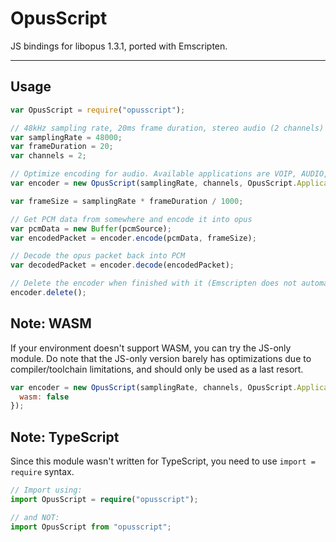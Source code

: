 # OpusScript

JS bindings for libopus 1.3.1, ported with Emscripten.

----

## Usage

```js
var OpusScript = require("opusscript");

// 48kHz sampling rate, 20ms frame duration, stereo audio (2 channels)
var samplingRate = 48000;
var frameDuration = 20;
var channels = 2;

// Optimize encoding for audio. Available applications are VOIP, AUDIO, and RESTRICTED_LOWDELAY
var encoder = new OpusScript(samplingRate, channels, OpusScript.Application.AUDIO);

var frameSize = samplingRate * frameDuration / 1000;

// Get PCM data from somewhere and encode it into opus
var pcmData = new Buffer(pcmSource);
var encodedPacket = encoder.encode(pcmData, frameSize);

// Decode the opus packet back into PCM
var decodedPacket = encoder.decode(encodedPacket);

// Delete the encoder when finished with it (Emscripten does not automatically call C++ object destructors)
encoder.delete();
```

## Note: WASM

If your environment doesn't support WASM, you can try the JS-only module. Do note that the JS-only version barely has optimizations due to compiler/toolchain limitations, and should only be used as a last resort.

```js
var encoder = new OpusScript(samplingRate, channels, OpusScript.Application.AUDIO, {
  wasm: false
});
```

## Note: TypeScript

Since this module wasn't written for TypeScript, you need to use `import = require` syntax.

```ts
// Import using:
import OpusScript = require("opusscript");

// and NOT:
import OpusScript from "opusscript";
```
